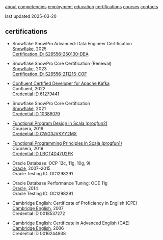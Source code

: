 <div class="topnav">
    <a href="./index.html">about</a>
    <a href="./competencies.html">competencies</a>
    <a href="./employment.html">employment</a>
    <a href="./education.html">education</a>
    <a class="active" href="./certifications.html">certifications</a>
    <a href="./courses.html">courses</a>
    <a href="./contacts.html">contacts</a>
</div>

last updated 2025-03-20

## certifications

* Snowflake SnowPro Advanced: Data Engineer Certification \
[Snowflake], 2025 \
[Certification ID: S29556-250130-DEA](https://achieve.snowflake.com/bd47226d-cff1-42e9-bcc6-5cbc22a4a5c8#acc.fnilXgm9)

* Snowflake SnowPro Core Certification (Renewal) \
[Snowflake], 2023 \
[Certification ID: S29556-211216-COF](https://achieve.snowflake.com/30da9b48-14e2-4454-b8bd-1081cddbc097#acc.Rc0kj1aA)

* [Confluent Certified Developer for Apache Kafka](https://www.confluent.io/certification/) \
Confluent, 2022 \
[Credential ID 61279441](https://www.credential.net/e699abfc-9a17-4112-a861-61ef727766b4#gs.vp3w8e)

* Snowflake SnowPro Core Certification \
[Snowflake], 2021 \
[Credential ID 10389079](https://www.credly.com/badges/11438e4b-f9aa-466e-a63b-8104e45f3d8e/public_url)

* [Functional Program Design in Scala (progfun2)](https://www.coursera.org/learn/progfun2) \
Coursera, 2019 \
[Credential ID CWG3JVKYY2MX](https://www.coursera.org/account/accomplishments/certificate/CWG3JVKYY2MX)

* [Functional Programming Principles in Scala (progfun1)](https://www.coursera.org/learn/progfun1) \
Coursera, 2019 \
[Credential ID LBCT4D47U2FK](https://www.coursera.org/account/accomplishments/certificate/LBCT4D47U2FK)

* Oracle Database: OCP 12c, 11g, 10g, 9i \
[Oracle], 2007–2015 \
Oracle Testing ID: OC1298291

* Oracle Database Performance Tuning: OCE 11g \
[Oracle], 2014 \
Oracle Testing ID: OC1298291

* Cambridge English: Certificate of Proficiency in English (CPE) \
[Cambridge English], 2007 \
Credential ID 0018537272

* Cambridge English: Certificate in Advanced English (CAE) \
[Cambridge English], 2006 \
Credential ID 0016244938


[Cambridge English]: https://www.cambridgeenglish.org/
[Oracle]: https://education.oracle.com/certification
[Snowflake]: https://learn.snowflake.com/en/certifications/
